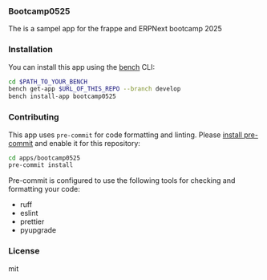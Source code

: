 ### Bootcamp0525

The is a sampel app for the frappe and ERPNext bootcamp 2025

### Installation

You can install this app using the [bench](https://github.com/frappe/bench) CLI:

```bash
cd $PATH_TO_YOUR_BENCH
bench get-app $URL_OF_THIS_REPO --branch develop
bench install-app bootcamp0525
```

### Contributing

This app uses `pre-commit` for code formatting and linting. Please [install pre-commit](https://pre-commit.com/#installation) and enable it for this repository:

```bash
cd apps/bootcamp0525
pre-commit install
```

Pre-commit is configured to use the following tools for checking and formatting your code:

- ruff
- eslint
- prettier
- pyupgrade

### License

mit
